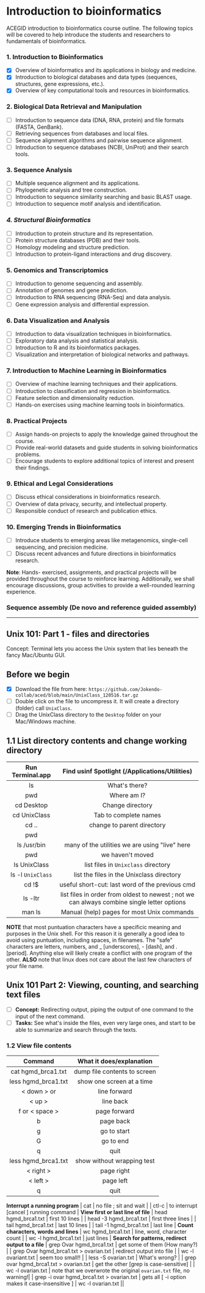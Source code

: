 # Introduction to bioinformatics

ACEGID introduction to bioinformatics course outline. The following topics will be covered to help introduce the students and researchers to fundamentals of bioinformatics. 

### 1. Introduction to Bioinformatics
   - [x] Overview of bioinformatics and its applications in biology and medicine.
   - [x] Introduction to biological databases and data types (sequences, structures, gene expressions, etc.).
   - [x] Overview of key computational tools and resources in bioinformatics.

### 2. Biological Data Retrieval and Manipulation
   - [ ] Introduction to sequence data (DNA, RNA, protein) and file formats (FASTA, GenBank).
   - [ ] Retrieving sequences from databases and local files.
   - [ ] Sequence alignment algorithms and pairwise sequence alignment.
   - [ ] Introduction to sequence databases (NCBI, UniProt) and their search tools.

### 3. Sequence Analysis
   - [ ] Multiple sequence alignment and its applications.
   - [ ] Phylogenetic analysis and tree construction.
   - [ ] Introduction to sequence similarity searching and basic BLAST usage.
   - [ ] Introduction to sequence motif analysis and identification.

### _4. Structural Bioinformatics_
   - [ ] Introduction to protein structure and its representation.
   - [ ] Protein structure databases (PDB) and their tools.
   - [ ] Homology modeling and structure prediction.
   - [ ] Introduction to protein-ligand interactions and drug discovery.

### 5. Genomics and Transcriptomics
   - [ ] Introduction to genome sequencing and assembly.
   - [ ] Annotation of genomes and gene prediction.
   - [ ] Introduction to RNA sequencing (RNA-Seq) and data analysis.
   - [ ] Gene expression analysis and differential expression.

### 6. Data Visualization and Analysis
   - [ ] Introduction to data visualization techniques in bioinformatics.
   - [ ] Exploratory data analysis and statistical analysis.
   - [ ] Introduction to R and its bioinformatics packages.
   - [ ] Visualization and interpretation of biological networks and pathways.

### 7. Introduction to Machine Learning in Bioinformatics
   - [ ] Overview of machine learning techniques and their applications.
   - [ ] Introduction to classification and regression in bioinformatics.
   - [ ] Feature selection and dimensionality reduction.
   - [ ] Hands-on exercises using machine learning tools in bioinformatics.

### 8. Practical Projects
   - [ ] Assign hands-on projects to apply the knowledge gained throughout the course.
   - [ ] Provide real-world datasets and guide students in solving bioinformatics problems.
   - [ ] Encourage students to explore additional topics of interest and present their findings.

### 9. Ethical and Legal Considerations
   - [ ] Discuss ethical considerations in bioinformatics research.
   - [ ] Overview of data privacy, security, and intellectual property.
   - [ ] Responsible conduct of research and publication ethics.

### 10. Emerging Trends in Bioinformatics
  - [ ] Introduce students to emerging areas like metagenomics, single-cell sequencing, and precision medicine.
 - [ ] Discuss recent advances and future directions in bioinformatics research.

**Note**: Hands- exercised, assignments, and practical projects will be provided throughout the course to reinforce learning. Additionally, we shall encourage discussions, group activities to provide a well-rounded learning experience.

### Sequence assembly (De novo and reference guided assembly)

_________________

## Unix 101: Part 1 - files and directories
Concept: Terminal lets you access the Unix system that lies beneath the fancy Mac/Ubuntu GUI.

## Before we begin
- [x] Download the file from here: `https://github.com/Jokendo-collab/aced/blob/main/UnixClass_120516.tar.gz`
- [ ] Double click on the file to uncompress it. It will create a directory (folder) call `UnixClass`.
- [ ] Drag the UnixClass directory to the `Desktop` folder on your Mac/Windows machine.

## 1.1 List directory contents and change working directory
| Run Terminal.app    | Find usinf Spotlight (/Applications/Utilities) |
| :---: | :---: |
| ls  | What's there?   |
| pwd | Where am I? |
| cd Desktop| Change directory|
| cd UnixClass | Tab to complete names |
| cd .. | change to parent directory |
| pwd | |
| ls /usr/bin | many of the utilities we are using "live" here |
| pwd | we haven't moved|
| ls UnixClass | list files in `Unixclass` directory |
| ls -l `UnixClass` | list the files in the Unixclass directory |
| cd  !$ | useful short-cut: last word of the previous cmd |
| ls -ltr | list files in order from oldest to newest ; not we can always combine single letter options|
| man ls | Manual (help) pages for most Unix commands|

**NOTE** that most puntuation characters have a specificic meaning and purposes in the Unix shell. For this reason it is generally a good idea to avoid using puntuation, including spaces, in filenames. The "safe" characters are letters, numbers, and _ [underscores], - [dash], and . [period]. Anything else will likely create a conflict with one program of the other. **ALSO** note that linux does not care about the last few characters of your file name.  

## Unix 101 Part 2: Viewing, counting, and searching text files
- [ ] **Concept:** Redirecting output, piping the output of one command to the input of the next command. 
- [ ] **Tasks:** See what's inside the files, even very large ones, and start to be able to summarize and search through the texts.
### 1.2 View file contents
|Command  | What it does/explanation|
| :---:| :---:|
|cat hgmd_brca1.txt |dump file contents to screen |
| less hgmd_brca1.txt | show one screen at a time |
| < down > or <enter> | line forward |
| < up > | line back |
| f or < space > | page forward |
| b | page back |
| g | go to start |
| G | go to end |
| q | quit |
| less hgmd_brca1.txt | show without wrapping test |
| < right > | page right |
| < left > | page left |
| q | quit |
**Interrupt a running program**
| cat | no file ; sit and wait |
| ctl-c | to interrupt [cancel ] running command |
**View first or last line of file**
| head hgmd_brca1.txt | first 10 lines |
| head -3 hgmd_brca1.txt | first three lines |
| tail hgmd_brca1.txt | last 10 lines |
| tail -1 hgmd_brca1.txt | last line |
**Count characters, words and lines**
| wc hgmd_brca1.txt | line, word, character count |
| wc -l hgmd_brca1.txt | just lines |
**Search for patterns, redirect output to a file**
| grep Ovar hgmd_brca1.txt | get some of them (How many?) |
| grep Ovar hgmd_brca1.txt > ovarian.txt | redirect output into file |
| wc -l  ovariant.txt | seem too small!! |
| less -S ovarian.txt | What's wrong? |
| grep ovar hgmd_brca1.txt > ovarian.txt | get the other [grep is case-sensitive] |
| wc -l ovarian.txt | note that we overwrote the original `ovarian.txt` file, no warning!|
| grep -i ovar hgmd_brca1.txt > ovarian.txt | gets all [ -i option makes it case-insensitive ]
| wc -l ovarian.txt || 



